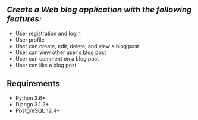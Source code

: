 ## *Create a Web blog application with the following features:*
- User registration and login
- User profile
- User can create, edit, delete, and view a blog post
- User can view other user's blog post
- User can comment on a blog post
- User can like a blog post

## Requirements
- Python 3.6+
- Django 3.1.2+
- PostgreSQL 12.4+
